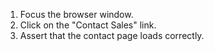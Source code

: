 1. Focus the browser window.
2. Click on the "Contact Sales" link.
3. Assert that the contact page loads correctly.